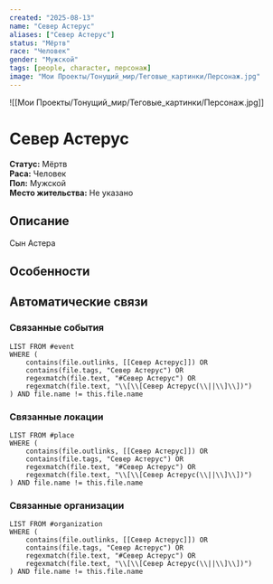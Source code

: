 ```yaml
---
created: "2025-08-13"
name: "Север Астерус"
aliases: ["Север Астерус"]
status: "Мёртв"
race: "Человек"
gender: "Мужской"
tags: [people, character, персонаж]
image: "Мои Проекты/Тонущий_мир/Теговые_картинки/Персонаж.jpg"
---
```



![[Мои Проекты/Тонущий_мир/Теговые_картинки/Персонаж.jpg]]


# Север Астерус


**Статус:** Мёртв  
**Раса:** Человек  
**Пол:** Мужской  
**Место жительства:** Не указано


## Описание
Сын Астера


## Особенности



## Автоматические связи
### Связанные события
```dataview
LIST FROM #event
WHERE (
    contains(file.outlinks, [[Север Астерус]]) OR
    contains(file.tags, "Север Астерус") OR
    regexmatch(file.text, "#Север Астерус") OR
    regexmatch(file.text, "\\[\\[Север Астерус(\\||\\]\\])")
) AND file.name != this.file.name
```

### Связанные локации
```dataview
LIST FROM #place
WHERE (
    contains(file.outlinks, [[Север Астерус]]) OR
    contains(file.tags, "Север Астерус") OR
    regexmatch(file.text, "#Север Астерус") OR
    regexmatch(file.text, "\\[\\[Север Астерус(\\||\\]\\])")
) AND file.name != this.file.name
```

### Связанные организации
```dataview
LIST FROM #organization
WHERE (
    contains(file.outlinks, [[Север Астерус]]) OR
    contains(file.tags, "Север Астерус") OR
    regexmatch(file.text, "#Север Астерус") OR
    regexmatch(file.text, "\\[\\[Север Астерус(\\||\\]\\])")
) AND file.name != this.file.name
```

